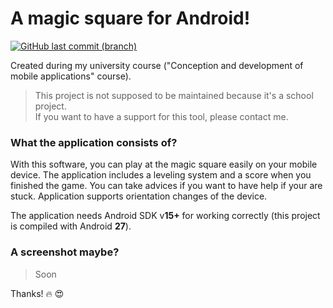# A magic square for Android!
[![GitHub last commit (branch)](https://img.shields.io/github/last-commit/utarwyn/app-magic-square/master.svg?style=flat-square)](https://github.com/utarwyn/app-magic-square/commits/master)

Created during my university course ("Conception and development of mobile applications" course).

>
> This project is not supposed to be maintained because it's a school project.\
> If you want to have a support for this tool, please contact me. 
>

### What the application consists of?

With this software, you can play at the magic square easily on your mobile device. The application includes a leveling system and a score when you finished the game. You can take advices if you want to have help if your are stuck. Application supports orientation changes of the device.

The application needs Android SDK v**15+** for working correctly (this project is compiled with Android **27**).

### A screenshot maybe?

> Soon

Thanks! :fire: :heart_eyes:
